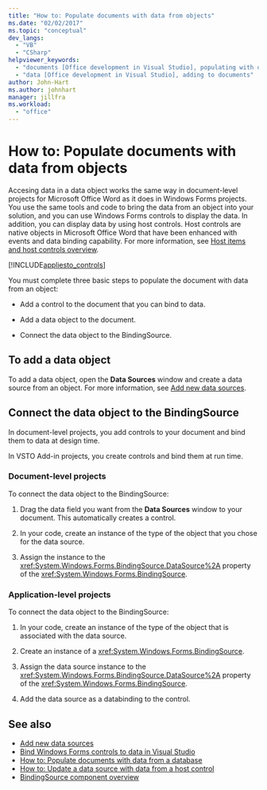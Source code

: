 ```yaml
---
title: "How to: Populate documents with data from objects"
ms.date: "02/02/2017"
ms.topic: "conceptual"
dev_langs:
  - "VB"
  - "CSharp"
helpviewer_keywords:
  - "documents [Office development in Visual Studio], populating with data"
  - "data [Office development in Visual Studio], adding to documents"
author: John-Hart
ms.author: johnhart
manager: jillfra
ms.workload:
  - "office"
---
```

# How to: Populate documents with data from objects

Accesing data in a data object works the same way in document-level projects for Microsoft Office Word as it does in Windows Forms projects. You use the same tools and code to bring the data from an object into your solution, and you can use Windows Forms controls to display the data. In addition, you can display data by using host controls. Host controls are native objects in Microsoft Office Word that have been enhanced with events and data binding capability. For more information, see [Host items and host controls overview](../vsto/host-items-and-host-controls-overview.md).

[!INCLUDE[appliesto_controls](../vsto/includes/appliesto-controls-md.md)]

You must complete three basic steps to populate the document with data from an object:

-   Add a control to the document that you can bind to data.

-   Add a data object to the document.

-   Connect the data object to the BindingSource.

## To add a data object

To add a data object, open the **Data Sources** window and create a data source from an object. For more information, see [Add new data sources](../data-tools/add-new-data-sources.md).

## Connect the data object to the BindingSource

In document-level projects, you add controls to your document and bind them to data at design time.

In VSTO Add-in projects, you create controls and bind them at run time.

### Document-level projects

To connect the data object to the BindingSource:

1. Drag the data field you want from the **Data Sources** window to your document. This automatically creates a control.

2. In your code, create an instance of the type of the object that you chose for the data source.

3. Assign the instance to the <xref:System.Windows.Forms.BindingSource.DataSource%2A> property of the <xref:System.Windows.Forms.BindingSource>.

### Application-level projects

To connect the data object to the BindingSource:

1. In your code, create an instance of the type of the object that is associated with the data source.

2. Create an instance of a <xref:System.Windows.Forms.BindingSource>.

3. Assign the data source instance to the <xref:System.Windows.Forms.BindingSource.DataSource%2A> property of the <xref:System.Windows.Forms.BindingSource>.

4. Add the data source as a databinding to the control.

## See also

- [Add new data sources](../data-tools/add-new-data-sources.md)
- [Bind Windows Forms controls to data in Visual Studio](../data-tools/bind-windows-forms-controls-to-data-in-visual-studio.md)
- [How to: Populate documents with data from a database](../vsto/how-to-populate-documents-with-data-from-a-database.md)
- [How to: Update a data source with data from a host control](../vsto/how-to-update-a-data-source-with-data-from-a-host-control.md)
- [BindingSource component overview](/dotnet/framework/winforms/controls/bindingsource-component-overview)